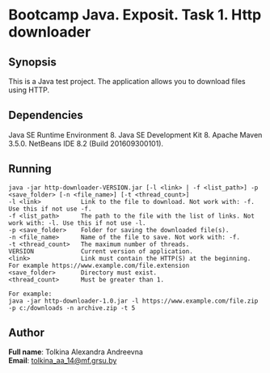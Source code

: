 Bootcamp Java. Exposit. Task 1. Http downloader
===============================================

## Synopsis

This is a Java test project. The application allows you to download files using HTTP.

## Dependencies

Java SE Runtime Environment 8. Java SE Development Kit 8. Apache Maven 3.5.0. NetBeans IDE 8.2 (Build 201609300101).

## Running

    java -jar http-downloader-VERSION.jar [-l <link> | -f <list_path>] -p <save_folder> [-n <file_name>] [-t <thread_count>]
    -l <link>           Link to the file to download. Not work with: -f. Use this if not use -f.
    -f <list_path>      The path to the file with the list of links. Not work with: -l. Use this if not use -l.
    -p <save_folder>    Folder for saving the downloaded file(s).
    -n <file_name>      Name of the file to save. Not work with: -f.
    -t <thread_count>   The maximum number of threads.
    VERSION             Current version of application.
    <link>              Link must contain the HTTP(S) at the beginning. For example https://www.example.com/file.extension
    <save_folder>       Directory must exist.
    <thread_count>      Must be greater than 1.
    
    For example:
    java -jar http-downloader-1.0.jar -l https://www.example.com/file.zip -p c:/downloads -n archive.zip -t 5
    
## Author

**Full name**: Tolkina Alexandra Andreevna \
**Email**: tolkina_aa_14@mf.grsu.by
